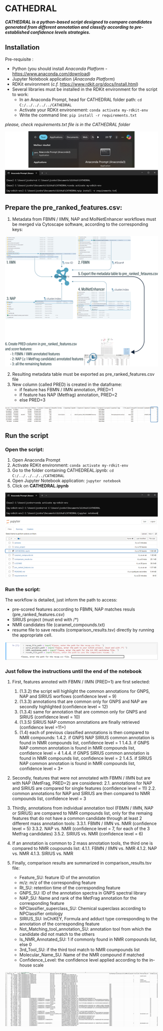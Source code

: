 # CATHEDRAL
***CATHEDRAL is a python-based script designed to compare candidates generated from different annotation and classify according to pre-established confidence levels strategies.***

## Installation
Pre-requisite :
- Python (you should install *Anaconda Platform* - https://www.anaconda.com/download)
- Jupyter Notebook application (*Anaconda Platform*)
- RDKit environment (*c.f.* https://www.rdkit.org/docs/Install.html)
- Several libraries must be installed in the RDKit environment for the script to work:
	* In an Anaconda Prompt, head for CATHEDRAL folder path: ```cd C:/../../../../CATHEDRAL```
 	* Activate your RDKit environement: ```conda activate my-rdkit-env```
 	* Write the command line: ```pip install -r requirements.txt```

*please, check requirements.txt file is in the CATHEDRAL folder*

![Plan de travail 11080](/pictures/cathedral_requirements.png)

## Prepare the pre_ranked_features.csv:
1. Metadata from FBMN / IIMN, NAP and MolNetEnhancer workflows must be merged via Cytoscape software, according to the corresponding keys:

![Plan de travail 11080](/pictures/cathedral_merge.png)

2. Resulting metadata table must be exported as pre_ranked_features.csv file
3. New column (called PRED) is created in the dataframe:
	* if feature has FBMN / IIMN annotation, PRED=1
	* if feature has NAP (Metfrag) annotation, PRED=2
	* else PRED=3

![Plan de travail 11080](/pictures/cathedral_merge_pred.png)

## Run the script
### Open the script:
1. Open Anaconda Prompt
2. Activate RDKit environment: ```conda activate my-rdkit-env```
3. Go to the folder containing CATHEDREAL.ipynb: ```cd C:/../../../../CATHEDRAL```
4. Open Jupyter Notebook application: ```jupyter notebook```
5. Click on **CATHEDRAL.ipynb** 

![Plan de travail 11080](/pictures/cathedral_script.png)

### Run the script:
The workflow is detailed, just inform the path to access:
  - pre-scored features according to FBMN, NAP matches resuls (pre_ranked_features.csv)
  - SIRIUS project (must end with /*)
  - NMR candidates file (caramel_compounds.txt)
  - resume file to save results (comparison_results.tsv)
directly by running the appropriate cell.

![Plan de travail 11080](/pictures/input_files.png)

### Just follow the instructions until the end of the notebook
1. First, features annoted with FBMN / IIMN (PRED=1) are first selected:
	1. (1.3.2) the script will highlight the common annotations for GNPS, NAP and SIRIUS worflows (confidence level = 9)
	2. (1.3.3) annotations that are common only for GNPS and NAP are secondly highlighted (confidence level = 12)
	3. (1.3.4) same for annotation that are common only for GNPS and SIRIUS (confidence level = 10)
	4. (1.3.5) SIRIUS NAP common annotations are finally retrieved (confidence level =11+)
	5. (1.4) each of previous classified annotations is then compared to NMR compounds:
			1.4.2. if GNPS NAP SIRIUS common annotation is found in NMR compounds list, confidence level = 1
           		1.4.3. if GNPS NAP common annotation is found in NMR compounds list, confidence level = 4
           		1.4.4. if GNPS SIRIUS common annotation is found in NMR compounds list, confidence level = 2
           		1.4.5. if SIRIUS NAP common annotation is found in NMR compounds list, confidence level = 3+

2. Secondly, features that were not annotated with FBMN / IIMN but are with NAP (MetFrag, PRED=2) are considered:
	2.1. annotations for NAP and SIRIUS are compared for single features (confidence level = 11)
	2.2. common annotations for NAP and SIRIUS are then compared to NMR compounds list, confidence level = 3

3. Thirdly, annotations from individual annotation tool (FBMN / IIMN, NAP or SIRIUS) are compared to NMR compounds list, only for the remaing features that do not have a common candidate through at least 2 different mass annotation tools:
	3.3.1. FBMN / IIMN vs. NMR (confidence level = 5)
	3.3.2. NAP vs. NMR (confidence level = 7, for each of the 3 Metfrag candidates)
	3.5.2. SIRIUS vs. NMR (confidence level = 6)

4. If an annotation is common to 2 mass annotation tools, the third one is compared to NMR coupounds list:
	4.1.1. FBMN / IIMN vs. NMR
	4.1.2. NAP vs. NMR
	4.1.3. SIRIUS vs. NMR
      
5. Finally, comparison results are summarized in comparison_results.tsv file:
	* Feature_SU: feature ID of the annotation
	* m/z: m/z of the corresponding feature
	* Rt_SU: retention time of the corresponding feature
	* GNPS_SU: ID of the annotation spectra in GNPS spectral library
	* NAP_SU: Name and rank of the MetFrag annotation for the corresponding feature
	* NPClassifier_superclass_SU: Chemical superclass according to NPClassifier ontology
	* SIRIUS_SU: InChiKEY, Formula and adduct type corresponding to the annotation of the corresponding feature
	* Not_Matching_tool_annotation_SU: annotation tool from which the candidate did not match to the others
	* Is_NMR_Annotated_SU: 1 if commonly found in NMR compounds list, else 0 
	* 3rd_Tool_SU: if the third tool match to NMR coumpounds list
	* Molecular_Name_SU: Name of the NMR compound if matched
	* Confidence_Level: the confidence level applied according to the in-house scale

![Plan de travail 11080](/pictures/cathedral_results.png)


      
 
